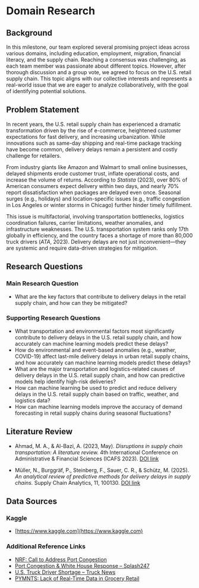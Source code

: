 # Domain Research

## Background  

In this milestone, our team explored several promising project ideas across various domains, including education, employment, migration, financial literacy, and the supply chain. Reaching a consensus was challenging, as each team member was passionate about different topics. However, after thorough discussion and a group vote, we agreed to focus on the U.S. retail supply chain. This topic aligns with our collective interests and represents a real-world issue that we are eager to analyze collaboratively, with the goal of identifying potential solutions.

## Problem Statement  

In recent years, the U.S. retail supply chain has experienced a dramatic transformation driven by the rise of e-commerce, heightened customer expectations for fast delivery, and increasing urbanization. While innovations such as same-day shipping and real-time package tracking have become common, delivery delays remain a persistent and costly challenge for retailers.

From industry giants like Amazon and Walmart to small online businesses, delayed shipments erode customer trust, inflate operational costs, and increase the volume of returns. According to *Statista* (2023), over 80% of American consumers expect delivery within two days, and nearly 70% report dissatisfaction when packages are delayed even once. Seasonal surges (e.g., holidays) and location-specific issues (e.g., traffic congestion in Los Angeles or winter storms in Chicago) further hinder timely fulfillment.

This issue is multifactorial, involving transportation bottlenecks, logistics coordination failures, carrier limitations, weather anomalies, and infrastructure weaknesses. The U.S. transportation system ranks only 17th globally in efficiency, and the country faces a shortage of more than 80,000 truck drivers (*ATA*, 2023). Delivery delays are not just inconvenient—they are systemic and require data-driven strategies for mitigation.

## Research Questions

### Main Research Question

- What are the key factors that contribute to delivery delays in the retail supply chain, and how can they be mitigated?

### Supporting Research Questions

- What transportation and environmental factors most significantly contribute to delivery delays in the U.S. retail supply chain, and how accurately can machine learning models predict these delays?
- How do environmental and event-based anomalies (e.g., weather, COVID-19) affect last-mile delivery delays in urban retail supply chains, and how accurately can machine learning models predict these delays?
- What are the major transportation and logistics-related causes of delivery delays in the U.S. retail supply chain, and how can predictive models help identify high-risk deliveries?
- How can machine learning be used to predict and reduce delivery delays in the U.S. retail supply chain based on traffic, weather, and logistics data?
- How can machine learning models improve the accuracy of demand forecasting in retail supply chains during seasonal fluctuations?

## Literature Review

- Ahmad, M. A., & Al-Bazi, A. (2023, May). *Disruptions in supply chain transportation: A literature review.* 4th International Conference on Administrative & Financial Sciences (ICAFS 2023). [DOI link](https://doi.org/10.24086/ICAFS2023/paper.894)

- Müller, N., Burggräf, P., Steinberg, F., Sauer, C. R., & Schütz, M. (2025). *An analytical review of predictive methods for delivery delays in supply chains.* Supply Chain Analytics, 11, 100130. [DOI link](https://doi.org/10.1016/j.sca.2025.100130)

## Data Sources

### Kaggle

- [https://www.kaggle.com](https://www.kaggle.com)

### Additional Reference Links

- [NRF: Call to Address Port Congestion](https://nrf.com/media-center/press-releases/nrf-calls-white-house-address-port-congestion-challenges)  
- [Port Congestion & White House Response – Splash247](https://splash247.com/biden-pressured-to-fix-us-port-congestion-issues/)  
- [U.S. Truck Driver Shortage – Truck News](https://www.trucknews.com/human-resources/u-s-is-short-78000-drivers-ata-says/1003170001/)  
- [PYMNTS: Lack of Real-Time Data in Grocery Retail](https://www.pymnts.com/news/retail/2025/65percent-of-grocery-retailers-lack-real-time-supply-chain-data/)
